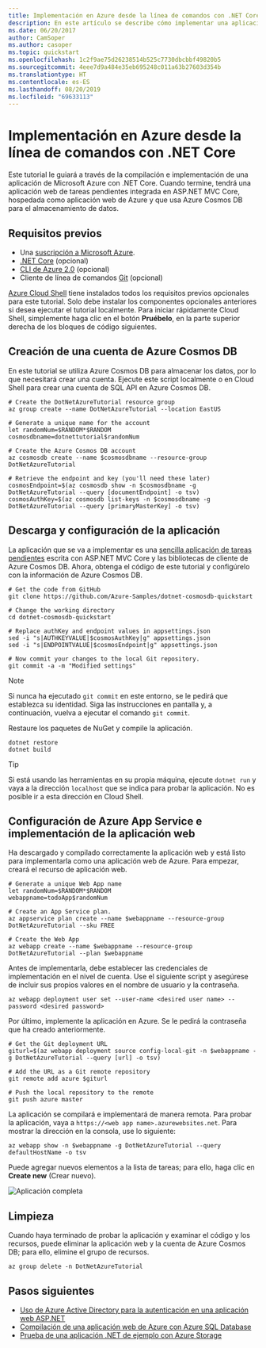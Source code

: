 ```yaml
---
title: Implementación en Azure desde la línea de comandos con .NET Core
description: En este artículo se describe cómo implementar una aplicación de ASP.NET Core en Azure App Service mediante herramientas de la línea de comandos.
ms.date: 06/20/2017
author: CamSoper
ms.author: casoper
ms.topic: quickstart
ms.openlocfilehash: 1c2f9ae75d26238514b525c7730dbcbbf49820b5
ms.sourcegitcommit: 4eee7d9a484e35eb695248c011a63b27603d354b
ms.translationtype: HT
ms.contentlocale: es-ES
ms.lasthandoff: 08/20/2019
ms.locfileid: "69633113"
---
```

# <a name="deploy-to-azure-from-the-command-line-with-net-core"></a>Implementación en Azure desde la línea de comandos con .NET Core

Este tutorial le guiará a través de la compilación e implementación de una aplicación de Microsoft Azure con .NET Core.  Cuando termine, tendrá una aplicación web de tareas pendientes integrada en ASP.NET MVC Core, hospedada como aplicación web de Azure y que usa Azure Cosmos DB para el almacenamiento de datos.

## <a name="prerequisites"></a>Requisitos previos

* Una [suscripción a Microsoft Azure](https://azure.microsoft.com/free/).
* [.NET Core](https://www.microsoft.com/net/download/core) (opcional)
* [CLI de Azure 2.0](/cli/azure/install-az-cli2) (opcional)
* Cliente de línea de comandos [Git](https://www.git-scm.com/) (opcional)

[Azure Cloud Shell](/azure/cloud-shell/) tiene instalados todos los requisitos previos opcionales para este tutorial.  Solo debe instalar los componentes opcionales anteriores si desea ejecutar el tutorial localmente.  Para iniciar rápidamente Cloud Shell, simplemente haga clic en el botón **Pruébelo**, en la parte superior derecha de los bloques de código siguientes.

## <a name="create-an-azure-cosmos-db-account"></a>Creación de una cuenta de Azure Cosmos DB

En este tutorial se utiliza Azure Cosmos DB para almacenar los datos, por lo que necesitará crear una cuenta.  Ejecute este script localmente o en Cloud Shell para crear una cuenta de SQL API en Azure Cosmos DB.

```azurecli-interactive
# Create the DotNetAzureTutorial resource group
az group create --name DotNetAzureTutorial --location EastUS

# Generate a unique name for the account
let randomNum=$RANDOM*$RANDOM
cosmosdbname=dotnettutorial$randomNum

# Create the Azure Cosmos DB account
az cosmosdb create --name $cosmosdbname --resource-group DotNetAzureTutorial

# Retrieve the endpoint and key (you'll need these later)
cosmosEndpoint=$(az cosmosdb show -n $cosmosdbname -g DotNetAzureTutorial --query [documentEndpoint] -o tsv)
cosmosAuthKey=$(az cosmosdb list-keys -n $cosmosdbname -g DotNetAzureTutorial --query [primaryMasterKey] -o tsv)

```

## <a name="download-and-configure-the-application"></a>Descarga y configuración de la aplicación

La aplicación que se va a implementar es una [sencilla aplicación de tareas pendientes](https://github.com/Azure-Samples/dotnet-cosmosdb-quickstart/) escrita con ASP.NET MVC Core y las bibliotecas de cliente de Azure Cosmos DB.  Ahora, obtenga el código de este tutorial y configúrelo con la información de Azure Cosmos DB.

```azurecli-interactive
# Get the code from GitHub
git clone https://github.com/Azure-Samples/dotnet-cosmosdb-quickstart

# Change the working directory
cd dotnet-cosmosdb-quickstart

# Replace authKey and endpoint values in appsettings.json
sed -i "s|AUTHKEYVALUE|$cosmosAuthKey|g" appsettings.json
sed -i "s|ENDPOINTVALUE|$cosmosEndpoint|g" appsettings.json

# Now commit your changes to the local Git repository.
git commit -a -m "Modified settings"

```

> [!NOTE]
> Si nunca ha ejecutado `git commit` en este entorno, se le pedirá que establezca su identidad. Siga las instrucciones en pantalla y, a continuación, vuelva a ejecutar el comando `git commit`.

Restaure los paquetes de NuGet y compile la aplicación.

```azurecli-interactive
dotnet restore
dotnet build
```

> [!TIP]
> Si está usando las herramientas en su propia máquina, ejecute `dotnet run` y vaya a la dirección `localhost` que se indica para probar la aplicación.  No es posible ir a esta dirección en Cloud Shell.  

## <a name="configure-azure-app-service-and-deploy-the-web-app"></a>Configuración de Azure App Service e implementación de la aplicación web

Ha descargado y compilado correctamente la aplicación web y está listo para implementarla como una aplicación web de Azure.  Para empezar, creará el recurso de aplicación web.

```azurecli-interactive
# Generate a unique Web App name
let randomNum=$RANDOM*$RANDOM
webappname=todoApp$randomNum

# Create an App Service plan.
az appservice plan create --name $webappname --resource-group DotNetAzureTutorial --sku FREE

# Create the Web App
az webapp create --name $webappname --resource-group DotNetAzureTutorial --plan $webappname

```

Antes de implementarla, debe establecer las credenciales de implementación en el nivel de cuenta.  Use el siguiente script y asegúrese de incluir sus propios valores en el nombre de usuario y la contraseña.

```azurecli-interactive
az webapp deployment user set --user-name <desired user name> --password <desired password>
```

Por último, implemente la aplicación en Azure.  Se le pedirá la contraseña que ha creado anteriormente.

```azurecli-interactive
# Get the Git deployment URL
giturl=$(az webapp deployment source config-local-git -n $webappname -g DotNetAzureTutorial --query [url] -o tsv)

# Add the URL as a Git remote repository
git remote add azure $giturl

# Push the local repository to the remote
git push azure master
```

La aplicación se compilará e implementará de manera remota.  Para probar la aplicación, vaya a `https://<web app name>.azurewebsites.net`.  Para mostrar la dirección en la consola, use lo siguiente:

```azurecli-interactive
az webapp show -n $webappname -g DotNetAzureTutorial --query defaultHostName -o tsv
```

Puede agregar nuevos elementos a la lista de tareas; para ello, haga clic en **Create new** (Crear nuevo).

![Aplicación completa](./media/dotnet-quickstart/todo.png)

## <a name="clean-up"></a>Limpieza

Cuando haya terminado de probar la aplicación y examinar el código y los recursos, puede eliminar la aplicación web y la cuenta de Azure Cosmos DB; para ello, elimine el grupo de recursos.

```azurecli-interactive
az group delete -n DotNetAzureTutorial
```

## <a name="next-steps"></a>Pasos siguientes

* [Uso de Azure Active Directory para la autenticación en una aplicación web ASP.NET](/azure/active-directory/develop/active-directory-devquickstarts-webapp-dotnet)
* [Compilación de una aplicación web de Azure con Azure SQL Database](/azure/app-service-web/web-sites-dotnet-get-started)
* [Prueba de una aplicación .NET de ejemplo con Azure Storage](/azure/storage/storage-samples-dotnet)


